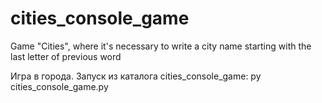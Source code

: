 # cities_console_game
Game "Cities", where it's necessary to write a city name starting with the last letter of previous word


Игра в города.
Запуск из каталога cities_console_game:
py cities_console_game.py
